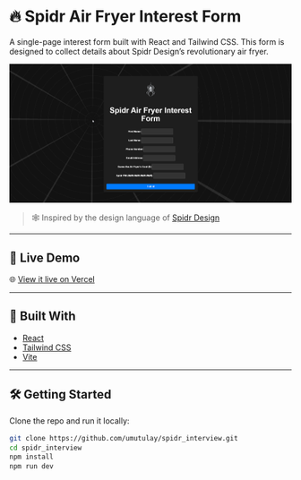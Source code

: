 # 🔥 Spidr Air Fryer Interest Form

A single-page interest form built with React and Tailwind CSS. This form is designed to collect details about Spidr Design’s revolutionary air fryer.

![Website Image](images/website_img.png)

> 🕸 Inspired by the design language of [Spidr Design](https://spidr.design/)

---

## 🚀 Live Demo

🌐 [View it live on Vercel](https://spidr-interview.vercel.app/)  

---

## 🧰 Built With

- [React](https://reactjs.org/)
- [Tailwind CSS](https://tailwindcss.com/)
- [Vite](https://vitejs.dev/)

---

## 🛠 Getting Started

Clone the repo and run it locally:

```bash
git clone https://github.com/umutulay/spidr_interview.git
cd spidr_interview
npm install
npm run dev
